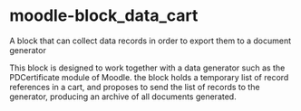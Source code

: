 # moodle-block_data_cart
A block that can collect data records in order to export them to a document generator

This block is designed to work together with a data generator such as the PDCertificate module of Moodle.
the block holds a temporary list of record references in a cart, and proposes to send the list of records to the generator,
producing an archive of all documents generated.
